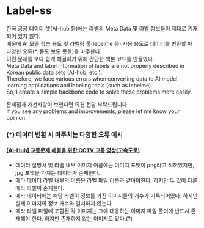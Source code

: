 # Label-ss
한국 공공 데이터 셋(AI-hub 등)에는 라벨의 Meta Data 및 라벨 정보들이 제대로 기재되어 있지 않다.  
때문에 AI 모델 학습 용도 및 라벨링 툴(lebelme 등) 사용 용도로 데이터를 변환할 때 다양한 오류(*, 듣도 보도 못한)를 마주한다.  
이런 문제를 보다 쉽게 해결하기 위해 간단한 백본 코드를 만들었다.  
Meta Data and label information of labels are not properly described in Korean public data sets (AI-hub, etc.).  
Therefore, we face various errors when converting data to AI model learning applications and labeling tools (such as lebelme).  
So, I create a simple backbone code to solve these problems more easily.  


문제점과 개선사항이 보인다면 의견 전달 부탁드립니다.  
If you see any problems and improvements, please let me know your opinion.


### (*) 데이터 변환 시 마주치는 다양한 오류 예시

#### [[AI-Hub] 교통문제 해결을 위한 CCTV 교통 영상(고속도로)](https://aihub.or.kr/aihubdata/data/view.do?currMenu=115&topMenu=100&aihubDataSe=realm&dataSetSn=164)
* 데이터 설명서 및 라벨 내부 이미지 이름에는 이미지 포맷이 png라고 적혀있지만, jpg 포맷을 가지는 데이터가 존재한다.
* 메타 데이터 라벨 내부의 이름은 라벨 파일 이름과 같아야한다. 하지만 두 값이 다른 메타 라벨이 존재한다.
* 메타 데이터에는 해당 라벨이 정보를 가진 이미지들의 개수가 기록되어있다. 하지만 실제 이미지의 정보 개수와 일치하지 않는다.
* 메타 라벨 파일에 포함된 각 이미지는 그에 대응하는 이미지 파일 폴더에 반드시 존재해야 한다. 하지만 존재하지 않는 이미지도 있다.(?)


